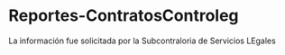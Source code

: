 # Reportes-ContratosControleg
La información fue solicitada por la Subcontraloria de Servicios LEgales
